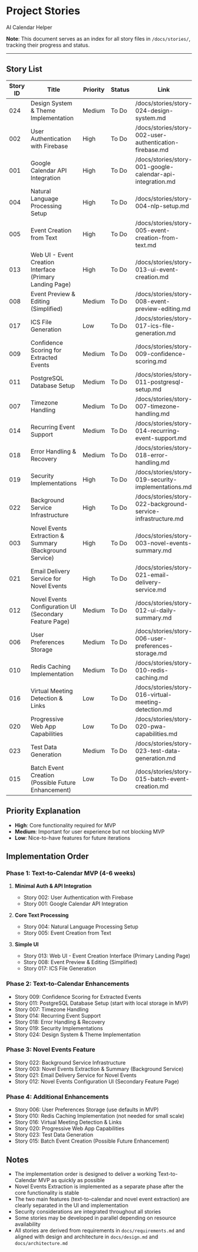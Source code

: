 # Project Stories

AI Calendar Helper

**Note**: This document serves as an index for all story files in `/docs/stories/`, tracking their progress and status.

---

## Story List
| Story ID | Title                | Priority    | Status    | Link                       |
|----------|----------------------|-------------|-----------|----------------------------|
| 024      | Design System & Theme Implementation | Medium | To Do | /docs/stories/story-024-design-system.md |
| 002      | User Authentication with Firebase | High | To Do | /docs/stories/story-002-user-authentication-firebase.md |
| 001      | Google Calendar API Integration | High | To Do | /docs/stories/story-001-google-calendar-api-integration.md |
| 004      | Natural Language Processing Setup | High | To Do | /docs/stories/story-004-nlp-setup.md |
| 005      | Event Creation from Text | High | To Do | /docs/stories/story-005-event-creation-from-text.md |
| 013      | Web UI - Event Creation Interface (Primary Landing Page) | High | To Do | /docs/stories/story-013-ui-event-creation.md |
| 008      | Event Preview & Editing (Simplified) | Medium | To Do | /docs/stories/story-008-event-preview-editing.md |
| 017      | ICS File Generation | Low | To Do | /docs/stories/story-017-ics-file-generation.md |
| 009      | Confidence Scoring for Extracted Events | Medium | To Do | /docs/stories/story-009-confidence-scoring.md |
| 011      | PostgreSQL Database Setup | Medium | To Do | /docs/stories/story-011-postgresql-setup.md |
| 007      | Timezone Handling | Medium | To Do | /docs/stories/story-007-timezone-handling.md |
| 014      | Recurring Event Support | Medium | To Do | /docs/stories/story-014-recurring-event-support.md |
| 018      | Error Handling & Recovery | Medium | To Do | /docs/stories/story-018-error-handling.md |
| 019      | Security Implementations | High | To Do | /docs/stories/story-019-security-implementations.md |
| 022      | Background Service Infrastructure | High | To Do | /docs/stories/story-022-background-service-infrastructure.md |
| 003      | Novel Events Extraction & Summary (Background Service) | High | To Do | /docs/stories/story-003-novel-events-summary.md |
| 021      | Email Delivery Service for Novel Events | High | To Do | /docs/stories/story-021-email-delivery-service.md |
| 012      | Novel Events Configuration UI (Secondary Feature Page) | Medium | To Do | /docs/stories/story-012-ui-daily-summary.md |
| 006      | User Preferences Storage | Medium | To Do | /docs/stories/story-006-user-preferences-storage.md |
| 010      | Redis Caching Implementation | Medium | To Do | /docs/stories/story-010-redis-caching.md |
| 016      | Virtual Meeting Detection & Links | Low | To Do | /docs/stories/story-016-virtual-meeting-detection.md |
| 020      | Progressive Web App Capabilities | Low | To Do | /docs/stories/story-020-pwa-capabilities.md |
| 023      | Test Data Generation | Medium | To Do | /docs/stories/story-023-test-data-generation.md |
| 015      | Batch Event Creation (Possible Future Enhancement) | Low | To Do | /docs/stories/story-015-batch-event-creation.md |

## Priority Explanation
- **High**: Core functionality required for MVP
- **Medium**: Important for user experience but not blocking MVP
- **Low**: Nice-to-have features for future iterations

## Implementation Order

### Phase 1: Text-to-Calendar MVP (4-6 weeks)
1. **Minimal Auth & API Integration**
   - Story 002: User Authentication with Firebase
   - Story 001: Google Calendar API Integration

2. **Core Text Processing**
   - Story 004: Natural Language Processing Setup
   - Story 005: Event Creation from Text

3. **Simple UI**
   - Story 013: Web UI - Event Creation Interface (Primary Landing Page)
   - Story 008: Event Preview & Editing (Simplified)
   - Story 017: ICS File Generation

### Phase 2: Text-to-Calendar Enhancements
- Story 009: Confidence Scoring for Extracted Events
- Story 011: PostgreSQL Database Setup (start with local storage in MVP)
- Story 007: Timezone Handling
- Story 014: Recurring Event Support
- Story 018: Error Handling & Recovery
- Story 019: Security Implementations
- Story 024: Design System & Theme Implementation

### Phase 3: Novel Events Feature
- Story 022: Background Service Infrastructure
- Story 003: Novel Events Extraction & Summary (Background Service)
- Story 021: Email Delivery Service for Novel Events
- Story 012: Novel Events Configuration UI (Secondary Feature Page)

### Phase 4: Additional Enhancements
- Story 006: User Preferences Storage (use defaults in MVP)
- Story 010: Redis Caching Implementation (not needed for small scale)
- Story 016: Virtual Meeting Detection & Links
- Story 020: Progressive Web App Capabilities
- Story 023: Test Data Generation
- Story 015: Batch Event Creation (Possible Future Enhancement)

## Notes
- The implementation order is designed to deliver a working Text-to-Calendar MVP as quickly as possible
- Novel Events Extraction is implemented as a separate phase after the core functionality is stable
- The two main features (text-to-calendar and novel event extraction) are clearly separated in the UI and implementation
- Security considerations are integrated throughout all stories
- Some stories may be developed in parallel depending on resource availability
- All stories are derived from requirements in `docs/requirements.md` and aligned with design and architecture in `docs/design.md` and `docs/architecture.md`